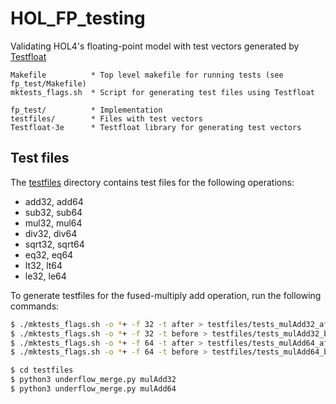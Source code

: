# HOL_FP_testing
Validating HOL4's floating-point model with test vectors generated by [Testfloat](http://www.jhauser.us/arithmetic/TestFloat.html)

    Makefile          * Top level makefile for running tests (see fp_test/Makefile)
    mktests_flags.sh  * Script for generating test files using Testfloat

    fp_test/          * Implementation
    testfiles/        * Files with test vectors
    Testfloat-3e      * Testfloat library for generating test vectors


## Test files
The [testfiles](testfiles) directory contains test files for the following operations:
- add32, add64
- sub32, sub64
- mul32, mul64
- div32, div64
- sqrt32, sqrt64
- eq32, eq64
- lt32, lt64
- le32, le64

To generate testfiles for the fused-multiply add operation, run the following commands:
```bash
$ ./mktests_flags.sh -o *+ -f 32 -t after > testfiles/tests_mulAdd32_after.txt
$ ./mktests_flags.sh -o *+ -f 32 -t before > testfiles/tests_mulAdd32_before.txt
$ ./mktests_flags.sh -o *+ -f 64 -t after > testfiles/tests_mulAdd64_after.txt
$ ./mktests_flags.sh -o *+ -f 64 -t before > testfiles/tests_mulAdd64_before.txt

$ cd testfiles
$ python3 underflow_merge.py mulAdd32
$ python3 underflow_merge.py mulAdd64
```